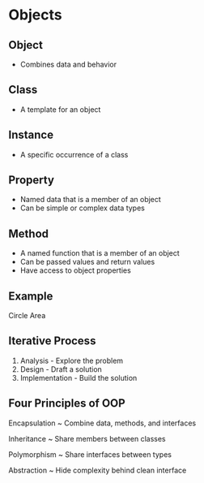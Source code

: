 Objects
=======

Object
------

- Combines data and behavior

Class
-----

- A template for an object

Instance
--------

- A specific occurrence of a class

Property
--------

- Named data that is a member of an object
- Can be simple or complex data types

Method
------

- A named function that is a member of an object
- Can be passed values and return values
- Have access to object properties

Example
-------

Circle Area

Iterative Process
-----------------

1. Analysis - Explore the problem
2. Design - Draft a solution
3. Implementation - Build the solution

Four Principles of OOP
----------------------

Encapsulation
  ~ Combine data, methods, and interfaces

Inheritance
  ~ Share members between classes

Polymorphism
  ~ Share interfaces between types

Abstraction
  ~ Hide complexity behind clean interface
